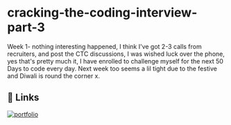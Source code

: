 # cracking-the-coding-interview-part-3

Week 1- nothing interesting happened, I think I've got 2-3 calls from recruiters, and post the CTC discussions, I was wished luck over the phone, yes that's pretty much it, I have enrolled to challenge myself for the next 50 Days to code every day. Next week too seems a lil tight due to the festive and Diwali is round the corner x.


## 🔗 Links
[![portfolio](https://user-images.githubusercontent.com/12949683/67964228-e01fe480-fc3a-11e9-86cf-8c291bda13a3.png)](https://cerulean-jar-92b.notion.site/Job-Applications-c6cc88b1a07e43b59db1a043220cdaf0](https://www.notion.so/Job-Applications-post-break-2023-f2c2b3a6a1f046b7b0e1d99aa0e74bcf?pvs=4)https://www.notion.so/Job-Applications-post-break-2023-f2c2b3a6a1f046b7b0e1d99aa0e74bcf?pvs=4)
